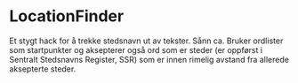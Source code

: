 # LocationFinder
Et stygt hack for å trekke stedsnavn ut av tekster. Sånn ca. Bruker ordlister som startpunkter og aksepterer også ord som er steder (er oppførst i Sentralt Stedsnavns Register, SSR) som er innen rimelig avstand fra allerede aksepterte steder.
